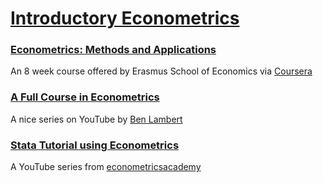 # [Introductory Econometrics](https://bulletin.unl.edu/undergraduate/courses/ECON/417)

### [Econometrics: Methods and Applications](https://www.coursera.org/learn/erasmus-econometrics)
An 8 week course offered by Erasmus School of Economics via [Coursera](https://www.coursera.org/)

### [A Full Course in Econometrics](https://www.youtube.com/user/SpartacanUsuals/playlists)
A nice series on YouTube by [Ben Lambert](https://ben-lambert.com/about/)

### [Stata Tutorial using Econometrics](https://www.youtube.com/watch?v=YMt5K68ZvjQ&list=PLRW9kMvtNZOh7Xt1m5Mlhhz2wtr0tCUEE)
A YouTube series from [econometricsacademy](https://sites.google.com/site/econometricsacademy/econometrics-software/stata)
